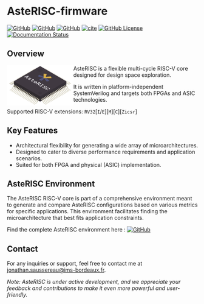 # AsteRISC-firmware

[![GitHub](https://img.shields.io/badge/GitHub-AsteRISC-blue.svg?logo=github)](https://github.com/jsaussereau/AsteRISC)
[![GitHub](https://img.shields.io/badge/GitHub-AsteRISC--rtl-blue.svg?logo=github)](https://github.com/jsaussereau/AsteRISC-rtl)
[![GitHub](https://img.shields.io/badge/GitHub-AsteRISC--firmware-blue.svg?logo=github)](https://github.com/jsaussereau/AsteRISC-firmware)
[![cite](https://img.shields.io/badge/cite-DOI%3A10.1109%2FISCAS46773.2023.10181330-green)](https://doi.org/10.1109/ISCAS46773.2023.10181330)
[![GitHub License](https://img.shields.io/github/license/jsaussereau/AsteRISC-rtl)](https://github.com/jsaussereau/AsteRISC-rtl/blob/main/LICENSE)
[![Documentation Status](https://readthedocs.org/projects/asterisc/badge/?version=latest)](https://asterisc.readthedocs.io)

## Overview

<img src="docs/images/asterisc_infog.png" align="left" width="175"/>

AsteRISC is a flexible multi-cycle RISC-V core designed for design space exploration. 

It is written in platform-independent SystemVerilog and targets both FPGAs and ASIC technologies.

Supported RISC-V extensions: `RV32`[`I`/`E`][`M`][`C`][`Zicsr`]

## Key Features

- Architectural flexibility for generating a wide array of microarchitectures.
- Designed to cater to diverse performance requirements and application scenarios.
- Suited for both FPGA and physical (ASIC) implementation.

## AsteRISC Environment

The AsteRISC RISC-V core is part of a comprehensive environment meant to generate and compare AsteRISC configurations based on various metrics for specific applications. This environment facilitates finding the microarchitecture that best fits application constraints.

Find the complete AsteRISC environment here : [![GitHub](https://img.shields.io/badge/GitHub-AsteRISC-blue.svg?logo=github)](https://github.com/jsaussereau/AsteRISC)

## Contact

For any inquiries or support, feel free to contact me at jonathan.saussereau@ims-bordeaux.fr.

*Note: AsteRISC is under active development, and we appreciate your feedback and contributions to make it even more powerful and user-friendly.*
